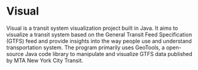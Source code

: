 # Visual
Visual is a transit system visualization project built in Java. It aims to visualize a transit system based on the General Transit Feed Specification (GTFS) feed and provide insights into the way people use and understand transportation system. The program primarily uses GeoTools, a open-source Java code library to manipulate and visualize GTFS data published by MTA New York City Transit.
